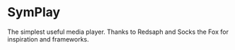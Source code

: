 # SymPlay
The simplest useful media player. Thanks to Redsaph and Socks the Fox for inspiration and frameworks.
